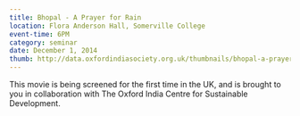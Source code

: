 ```yaml
---
title: Bhopal - A Prayer for Rain
location: Flora Anderson Hall, Somerville College
event-time: 6PM
category: seminar
date: December 1, 2014
thumb: http://data.oxfordindiasociety.org.uk/thumbnails/bhopal-a-prayer-for-rain/Bhopal-APrayerForRain-scaled.jpg
---
```


This movie is being screened for the first time in the UK, and is 
brought to you in collaboration with The Oxford India Centre for 
Sustainable Development.

